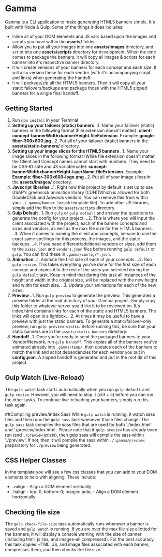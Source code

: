 # Gamma

Gamma is a CLI application to make generating HTML5 banners simple. It's built with Node & Gulp. Some of the things it does includes:
* Inline all of your DOM elements and JS vars based upon the images and scripts you have within the **assets/** folder.
* Allow you to put all your images into one **assets/images** directory, and script into one **assets/scripts** directory for development. When the time comes to package the banners, it will copy all images & scripts for each banner into it's respective banner directory.
* It will create versions of your banners for each concept and each size. It will also version these for each vendor (with it's accompanying script and links) when generating the handoff.
* It will package/zip all the HTML5 banners. Then it will copy all your static failovers/backups and package those with the HTML5 zipped banners for a single final handoff.

## Getting Started
1. Run `npm install` in your Terminal
2. **Setting up your failover (static) banners**
..1. Name your failover (static) banners in the following format (File extension doesn't matter): **client-concept-bannerWidthxbannerHeight.fileExtension**. Example: **google-fiber-300x600.jpg**
..2. Put all of your failover (static) banners in the **assets/static-banners/** directory.
3. **Setting up your image slices for the HTML5 banners**
..1. Name your image slices in the following format (While file extension doesn't matter, the Client and Concept names cannot start with numbers. They need to be CSS-ID safe and JS variable safe): **concept-bannerWidthxbannerHeight-layerName.fileExtension**. Example: **Example: fiber-300x600-logo.png**
..2. Put all of your image slices in the **assets/images/** directory.
4. **Javscript libraries**
..1. Right now this project by default is set up to use GSAP's greensock animation library (CDN)(Which is allowed for both DoubleClick and Adwords vendors. You can remove this from within your `./.gamma/banner.lodash` template file). To add other JS libraries, simply add the files to the `assets/scripts` directory.
5. **Gulp Default**
..1. Run `gulp` or `gulp default` and answer the questions to generate the config for your project.
..2. This is where you will input the client associated with the project, each of the banner concepts and sizes and vendors, as well as the max file size for the HTML5 banners.
..3. When it comes to naming the client and concepts, be sure to use the exact same spellings for this process, the images, and the static backups.
..4. If you need different/additional vendors or sizes, add them to the `sizes.json` and `vendors.json` files before running `gulp default` or `gulp`. You can find these in `.gamma/config/*.json`.
6. **Animation**
..1. Animate the first size of each of your concepts.
..2. Run `gulp resize`. This takes everything you've done for the first size of each concept and copies it to the rest of the sizes you selected during the `gulp default` task. Keep in mind that during this task all instances of the height and width in the original size, will be replaced with the new height and width for each size.
..3. Update your animations for each of the new sizes.
7. **Preview**
..1. Run `gulp preview` to generate the preview. This generates a preview folder at the root directory of your Gamma project. Simply copy this folder to whatever server you'd like it to be reviewed on. It's index.html contains links for each of the static and  HTML5 banners. The links will open in a lightbox.
..2. At times it may be useful to have a preview with just the static banners. To generate a static/failover-only preview, run `gulp preview-static`. Before running this, be sure that your static banners are in the `assets/static-banners` directory.
8. **Handoff**
..1. Once you're ready to send the packaged banners to your Vendor/Network, run `gulp handoff`. This copies all of the banners you've animated already into `.gamma/temp/`, then updates each of the banners to match the link and script dependencies for each vendor you put in **config.json**. A zipped handoff is generated and put in the root dir of this project.

## Gulp Watch (Live-Reload)
The `gulp watch` task starts automatically when you run `gulp default` and `gulp resize`. However, you will need to stop it (ctrl + c) before you can run the other tasks. To continue live-reloading your banners, simply run this task again.

##Compiling preview/index Sass
While `gulp watch` is running, it watch sass files and then runs the `gulp sass` task whenever those files change. The `gulp sass` task compiles the sass files that are used for both './index.html' and './preview/index.html'. Please note that if `gulp preview` has already been run (and `./preview` exists), then gulp sass will compile the sass within './preview'. If not, then it will compile the sass within `./.gamma/preview`, preparatory for `./preview` being generated.

## CSS Helper Classes
In the template you will see a few css classes that you can add to your DOM elements to help with aligning. These include:
* .valign - Align a DOM element vertically
* .halign -	top: 0;	bottom: 0; margin: auto; - Align a DOM element horizontally

## Checking file size
The `gulp check-file-size` task automatically runs whenever a banner is saved and `gulp watch` is running. If you are over the max file size allotted for the banners, it will display a console warning with the size of banner (including html, js libs, and images–all compressed). For the best accuracy, this task copies HTML, JS, and image files associated with each banner, compresses them, and then checks the file size.
